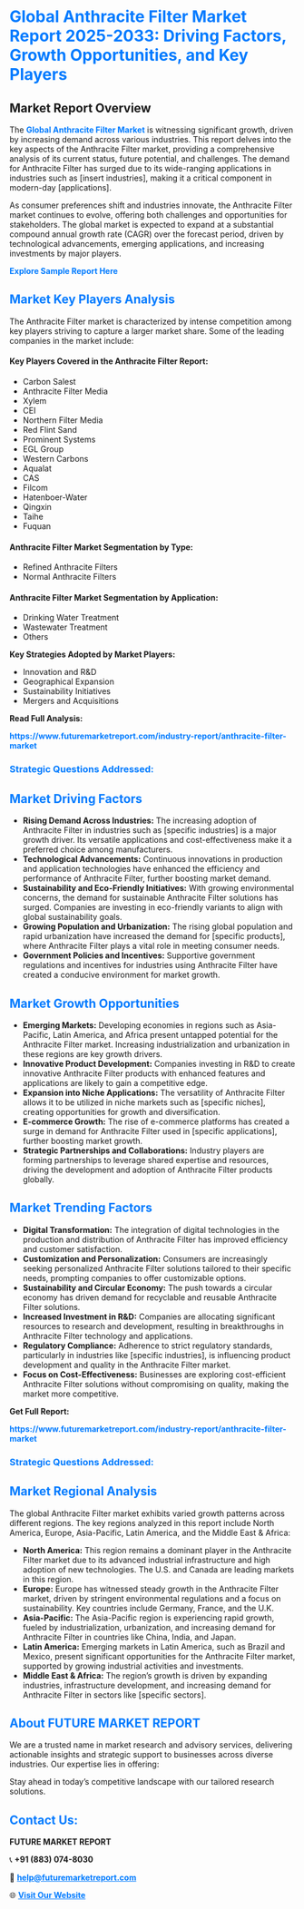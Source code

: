 <h1 style="color: #007BFF;">Global Anthracite Filter Market Report 2025-2033: Driving Factors, Growth Opportunities, and Key Players</h1>

<section id="overview">
<h2>Market Report Overview</h2>
<p>The <a href="https://www.futuremarketreport.com/industry-report/anthracite-filter-market" style="color: #007BFF; text-decoration: none;"><strong>Global Anthracite Filter Market</strong></a> is witnessing significant growth, driven by increasing demand across various industries. This report delves into the key aspects of the Anthracite Filter market, providing a comprehensive analysis of its current status, future potential, and challenges. The demand for Anthracite Filter has surged due to its wide-ranging applications in industries such as [insert industries], making it a critical component in modern-day [applications].</p>
<p>As consumer preferences shift and industries innovate, the Anthracite Filter market continues to evolve, offering both challenges and opportunities for stakeholders. The global market is expected to expand at a substantial compound annual growth rate (CAGR) over the forecast period, driven by technological advancements, emerging applications, and increasing investments by major players.</p>
</section>

<section id="overview">
<p><a href="https://www.futuremarketreport.com/request-sample/reportId=90124" style="color: #007BFF; text-decoration: none;"><strong>Explore Sample Report Here</strong></a></p>
</section>

<section id="key-players">
<h2 style="color: #007BFF;">Market Key Players Analysis</h2>
<p>The Anthracite Filter market is characterized by intense competition among key players striving to capture a larger market share. Some of the leading companies in the market include:</p>
<h4>Key Players Covered in the Anthracite Filter Report:</h4>
<ul><li>Carbon Salest</li><li>Anthracite Filter Media</li><li>Xylem</li><li>CEI</li><li>Northern Filter Media</li><li>Red Flint Sand</li><li>Prominent Systems</li><li>EGL Group</li><li>Western Carbons</li><li>Aqualat</li><li>CAS</li><li>Filcom</li><li>Hatenboer-Water</li><li>Qingxin</li><li>Taihe</li><li>Fuquan</li></ul>
<h4>Anthracite Filter Market Segmentation by Type:</h4>
<ul><li>Refined Anthracite Filters</li><li>Normal Anthracite Filters</li></ul>

<h4>Anthracite Filter Market Segmentation by Application:</h4>
<ul><li>Drinking Water Treatment</li><li>Wastewater Treatment</li><li>Others</li></ul>
<p><strong>Key Strategies Adopted by Market Players:</strong></p>
<ul>
<li>Innovation and R&D</li>
<li>Geographical Expansion</li>
<li>Sustainability Initiatives</li>
<li>Mergers and Acquisitions</li>
</ul>
</section>

<section>
<p><strong>Read Full Analysis: </strong></p><a href="https://www.futuremarketreport.com/industry-report/anthracite-filter-market" style="color: #007BFF; text-decoration: none;"><strong>https://www.futuremarketreport.com/industry-report/anthracite-filter-market</strong></a>
<h3 style="color: #007BFF;">Strategic Questions Addressed:</h3>
</section>

<section id="driving-factors">
<h2 style="color: #007BFF;">Market Driving Factors</h2>
<ul>
<li><strong>Rising Demand Across Industries:</strong> The increasing adoption of Anthracite Filter in industries such as [specific industries] is a major growth driver. Its versatile applications and cost-effectiveness make it a preferred choice among manufacturers.</li>
<li><strong>Technological Advancements:</strong> Continuous innovations in production and application technologies have enhanced the efficiency and performance of Anthracite Filter, further boosting market demand.</li>
<li><strong>Sustainability and Eco-Friendly Initiatives:</strong> With growing environmental concerns, the demand for sustainable Anthracite Filter solutions has surged. Companies are investing in eco-friendly variants to align with global sustainability goals.</li>
<li><strong>Growing Population and Urbanization:</strong> The rising global population and rapid urbanization have increased the demand for [specific products], where Anthracite Filter plays a vital role in meeting consumer needs.</li>
<li><strong>Government Policies and Incentives:</strong> Supportive government regulations and incentives for industries using Anthracite Filter have created a conducive environment for market growth.</li>
</ul>
</section>

<section id="growth-opportunities">
<h2 style="color: #007BFF;">Market Growth Opportunities</h2>
<ul>
<li><strong>Emerging Markets:</strong> Developing economies in regions such as Asia-Pacific, Latin America, and Africa present untapped potential for the Anthracite Filter market. Increasing industrialization and urbanization in these regions are key growth drivers.</li>
<li><strong>Innovative Product Development:</strong> Companies investing in R&D to create innovative Anthracite Filter products with enhanced features and applications are likely to gain a competitive edge.</li>
<li><strong>Expansion into Niche Applications:</strong> The versatility of Anthracite Filter allows it to be utilized in niche markets such as [specific niches], creating opportunities for growth and diversification.</li>
<li><strong>E-commerce Growth:</strong> The rise of e-commerce platforms has created a surge in demand for Anthracite Filter used in [specific applications], further boosting market growth.</li>
<li><strong>Strategic Partnerships and Collaborations:</strong> Industry players are forming partnerships to leverage shared expertise and resources, driving the development and adoption of Anthracite Filter products globally.</li>
</ul>
</section>

<section id="trending-factors">
<h2 style="color: #007BFF;">Market Trending Factors</h2>
<ul>
<li><strong>Digital Transformation:</strong> The integration of digital technologies in the production and distribution of Anthracite Filter has improved efficiency and customer satisfaction.</li>
<li><strong>Customization and Personalization:</strong> Consumers are increasingly seeking personalized Anthracite Filter solutions tailored to their specific needs, prompting companies to offer customizable options.</li>
<li><strong>Sustainability and Circular Economy:</strong> The push towards a circular economy has driven demand for recyclable and reusable Anthracite Filter solutions.</li>
<li><strong>Increased Investment in R&D:</strong> Companies are allocating significant resources to research and development, resulting in breakthroughs in Anthracite Filter technology and applications.</li>
<li><strong>Regulatory Compliance:</strong> Adherence to strict regulatory standards, particularly in industries like [specific industries], is influencing product development and quality in the Anthracite Filter market.</li>
<li><strong>Focus on Cost-Effectiveness:</strong> Businesses are exploring cost-efficient Anthracite Filter solutions without compromising on quality, making the market more competitive.</li>
</ul>
</section>

<section>
<p><strong>Get Full Report: </strong></p><a href="https://www.futuremarketreport.com/industry-report/anthracite-filter-market" style="color: #007BFF; text-decoration: none;"><strong>https://www.futuremarketreport.com/industry-report/anthracite-filter-market</strong></a>
<h3 style="color: #007BFF;">Strategic Questions Addressed:</h3>
</section>


<section id="regional-analysis">
<h2 style="color: #007BFF;">Market Regional Analysis</h2>
<p>The global Anthracite Filter market exhibits varied growth patterns across different regions. The key regions analyzed in this report include North America, Europe, Asia-Pacific, Latin America, and the Middle East & Africa:</p>
<ul>
<li><strong>North America:</strong> This region remains a dominant player in the Anthracite Filter market due to its advanced industrial infrastructure and high adoption of new technologies. The U.S. and Canada are leading markets in this region.</li>
<li><strong>Europe:</strong> Europe has witnessed steady growth in the Anthracite Filter market, driven by stringent environmental regulations and a focus on sustainability. Key countries include Germany, France, and the U.K.</li>
<li><strong>Asia-Pacific:</strong> The Asia-Pacific region is experiencing rapid growth, fueled by industrialization, urbanization, and increasing demand for Anthracite Filter in countries like China, India, and Japan.</li>
<li><strong>Latin America:</strong> Emerging markets in Latin America, such as Brazil and Mexico, present significant opportunities for the Anthracite Filter market, supported by growing industrial activities and investments.</li>
<li><strong>Middle East & Africa:</strong> The region’s growth is driven by expanding industries, infrastructure development, and increasing demand for Anthracite Filter in sectors like [specific sectors].</li>
</ul>
</section>

<footer>
<h2 style="color: #007BFF;">About FUTURE MARKET REPORT</h2>
<p>We are a trusted name in market research and advisory services, delivering actionable insights and strategic support to businesses across diverse industries. Our expertise lies in offering:</p>

<p>Stay ahead in today’s competitive landscape with our tailored research solutions.</p>

<h2 style="color: #007BFF;">Contact Us:</h2>
<p><strong>FUTURE MARKET REPORT</strong></p>
<p>📞 <strong>+91 (883) 074-8030</strong></p>
<p>📧 <strong><a href="mailto:help@futuremarketreport.com" style="color: #007BFF;">help@futuremarketreport.com</a></strong></p>
<p>🌐 <strong><a href="https://www.futuremarketreport.com/" style="color: #007BFF;">Visit Our Website</a></strong></p>
</footer>